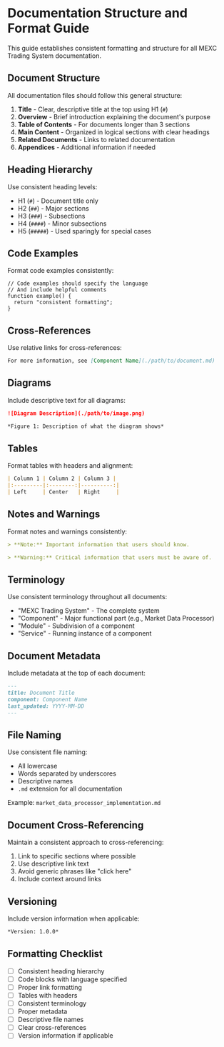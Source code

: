 # Documentation Structure and Format Guide

This guide establishes consistent formatting and structure for all MEXC Trading System documentation.

## Document Structure

All documentation files should follow this general structure:

1. **Title** - Clear, descriptive title at the top using H1 (`#`)
2. **Overview** - Brief introduction explaining the document's purpose
3. **Table of Contents** - For documents longer than 3 sections
4. **Main Content** - Organized in logical sections with clear headings
5. **Related Documents** - Links to related documentation
6. **Appendices** - Additional information if needed

## Heading Hierarchy

Use consistent heading levels:

- H1 (`#`) - Document title only
- H2 (`##`) - Major sections
- H3 (`###`) - Subsections
- H4 (`####`) - Minor subsections
- H5 (`#####`) - Used sparingly for special cases

## Code Examples

Format code examples consistently:

```language
// Code examples should specify the language
// And include helpful comments
function example() {
  return "consistent formatting";
}
```

## Cross-References

Use relative links for cross-references:

```markdown
For more information, see [Component Name](./path/to/document.md)
```

## Diagrams

Include descriptive text for all diagrams:

```markdown
![Diagram Description](./path/to/image.png)

*Figure 1: Description of what the diagram shows*
```

## Tables

Format tables with headers and alignment:

```markdown
| Column 1 | Column 2 | Column 3 |
|:---------|:--------:|----------:|
| Left     | Center   | Right     |
```

## Notes and Warnings

Format notes and warnings consistently:

```markdown
> **Note:** Important information that users should know.

> **Warning:** Critical information that users must be aware of.
```

## Terminology

Use consistent terminology throughout all documents:

- "MEXC Trading System" - The complete system
- "Component" - Major functional part (e.g., Market Data Processor)
- "Module" - Subdivision of a component
- "Service" - Running instance of a component

## Document Metadata

Include metadata at the top of each document:

```markdown
---
title: Document Title
component: Component Name
last_updated: YYYY-MM-DD
---
```

## File Naming

Use consistent file naming:

- All lowercase
- Words separated by underscores
- Descriptive names
- `.md` extension for all documentation

Example: `market_data_processor_implementation.md`

## Document Cross-Referencing

Maintain a consistent approach to cross-referencing:

1. Link to specific sections where possible
2. Use descriptive link text
3. Avoid generic phrases like "click here"
4. Include context around links

## Versioning

Include version information when applicable:

```markdown
*Version: 1.0.0*
```

## Formatting Checklist

- [ ] Consistent heading hierarchy
- [ ] Code blocks with language specified
- [ ] Proper link formatting
- [ ] Tables with headers
- [ ] Consistent terminology
- [ ] Proper metadata
- [ ] Descriptive file names
- [ ] Clear cross-references
- [ ] Version information if applicable
